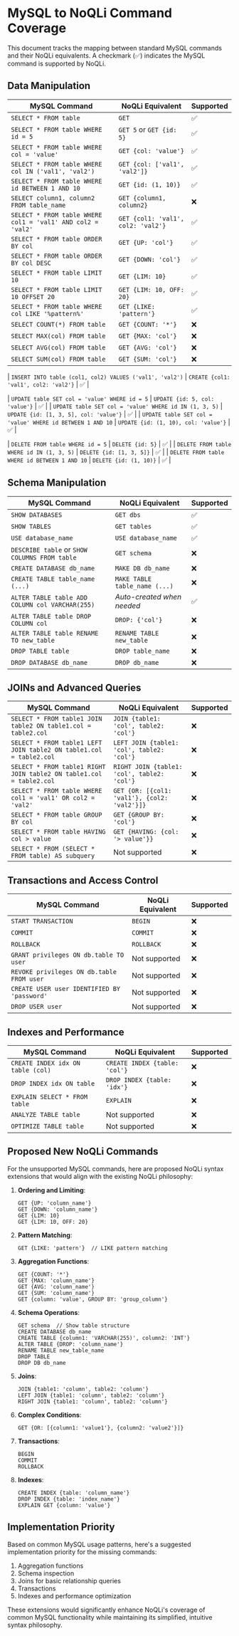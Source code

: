 # MySQL to NoQLi Command Coverage

This document tracks the mapping between standard MySQL commands and their NoQLi equivalents. A checkmark (✅) indicates the MySQL command is supported by NoQLi.

## Data Manipulation

| MySQL Command | NoQLi Equivalent | Supported |
|---------------|------------------|-----------|
| `SELECT * FROM table` | `GET` | ✅ |
| `SELECT * FROM table WHERE id = 5` | `GET 5` or `GET {id: 5}` | ✅ |
| `SELECT * FROM table WHERE col = 'value'` | `GET {col: 'value'}` | ✅ |
| `SELECT * FROM table WHERE col IN ('val1', 'val2')` | `GET {col: ['val1', 'val2']}` | ✅ |
| `SELECT * FROM table WHERE id BETWEEN 1 AND 10` | `GET {id: (1, 10)}` | ✅ |
| `SELECT column1, column2 FROM table_name` | `GET {column1, column2}` | ❌ |
| `SELECT * FROM table WHERE col1 = 'val1' AND col2 = 'val2'` | `GET {col1: 'val1', col2: 'val2'}` | ✅ |
| `SELECT * FROM table ORDER BY col` | `GET {UP: 'col'}` | ✅ |
| `SELECT * FROM table ORDER BY col DESC` | `GET {DOWN: 'col'}` | ✅ |
| `SELECT * FROM table LIMIT 10` | `GET {LIM: 10}` | ✅ |
| `SELECT * FROM table LIMIT 10 OFFSET 20` | `GET {LIM: 10, OFF: 20}` | ✅ |
| `SELECT * FROM table WHERE col LIKE '%pattern%'` | `GET {LIKE: 'pattern'}` | ✅ |
| `SELECT COUNT(*) FROM table` | `GET {COUNT: '*'}` | ❌ |
| `SELECT MAX(col) FROM table` | `GET {MAX: 'col'}` | ❌ |
| `SELECT AVG(col) FROM table` | `GET {AVG: 'col'}` | ❌ |
| `SELECT SUM(col) FROM table` | `GET {SUM: 'col'}` | ❌ |

| `INSERT INTO table (col1, col2) VALUES ('val1', 'val2')` | `CREATE {col1: 'val1', col2: 'val2'}` | ✅ |

| `UPDATE table SET col = 'value' WHERE id = 5` | `UPDATE {id: 5, col: 'value'}` | ✅ |
| `UPDATE table SET col = 'value' WHERE id IN (1, 3, 5)` | `UPDATE {id: [1, 3, 5], col: 'value'}` | ✅ |
| `UPDATE table SET col = 'value' WHERE id BETWEEN 1 AND 10` | `UPDATE {id: (1, 10), col: 'value'}` | ✅ |

| `DELETE FROM table WHERE id = 5` | `DELETE {id: 5}` | ✅ |
| `DELETE FROM table WHERE id IN (1, 3, 5)` | `DELETE {id: [1, 3, 5]}` | ✅ |
| `DELETE FROM table WHERE id BETWEEN 1 AND 10` | `DELETE {id: (1, 10)}` | ✅ |


## Schema Manipulation

| MySQL Command | NoQLi Equivalent | Supported |
|---------------|------------------|-----------|
| `SHOW DATABASES` | `GET dbs` | ✅ |
| `SHOW TABLES` | `GET tables` | ✅ |
| `USE database_name` | `USE database_name` | ✅ |
| `DESCRIBE table` or `SHOW COLUMNS FROM table` | `GET schema` | ❌ |
| `CREATE DATABASE db_name` | `MAKE DB db_name` | ❌ |
| `CREATE TABLE table_name (...)` | `MAKE TABLE table_name (...)` | ❌ |
| `ALTER TABLE table ADD COLUMN col VARCHAR(255)` | *Auto-created when needed* | ✅ |
| `ALTER TABLE table DROP COLUMN col` | `DROP: {'col'}` | ❌ |
| `ALTER TABLE table RENAME TO new_table` | `RENAME TABLE new_table` | ❌ |
| `DROP TABLE table` | `DROP table_name` | ❌ |
| `DROP DATABASE db_name` | `DROP db_name` | ❌ |

## JOINs and Advanced Queries

| MySQL Command | NoQLi Equivalent | Supported |
|---------------|------------------|-----------|
| `SELECT * FROM table1 JOIN table2 ON table1.col = table2.col` | `JOIN {table1: 'col', table2: 'col'}` | ❌ |
| `SELECT * FROM table1 LEFT JOIN table2 ON table1.col = table2.col` | `LEFT JOIN {table1: 'col', table2: 'col'}` | ❌ |
| `SELECT * FROM table1 RIGHT JOIN table2 ON table1.col = table2.col` | `RIGHT JOIN {table1: 'col', table2: 'col'}` | ❌ |
| `SELECT * FROM table WHERE col1 = 'val1' OR col2 = 'val2'` | `GET {OR: [{col1: 'val1'}, {col2: 'val2'}]}` | ❌ |
| `SELECT * FROM table GROUP BY col` | `GET {GROUP BY: 'col'}` | ❌ |
| `SELECT * FROM table HAVING col > value` | `GET {HAVING: {col: '> value'}}` | ❌ |
| `SELECT * FROM (SELECT * FROM table) AS subquery` | Not supported | ❌ |

## Transactions and Access Control

| MySQL Command | NoQLi Equivalent | Supported |
|---------------|------------------|-----------|
| `START TRANSACTION` | `BEGIN` | ❌ |
| `COMMIT` | `COMMIT` | ❌ |
| `ROLLBACK` | `ROLLBACK` | ❌ |
| `GRANT privileges ON db.table TO user` | Not supported | ❌ |
| `REVOKE privileges ON db.table FROM user` | Not supported | ❌ |
| `CREATE USER user IDENTIFIED BY 'password'` | Not supported | ❌ |
| `DROP USER user` | Not supported | ❌ |

## Indexes and Performance

| MySQL Command | NoQLi Equivalent | Supported |
|---------------|------------------|-----------|
| `CREATE INDEX idx ON table (col)` | `CREATE INDEX {table: 'col'}` | ❌ |
| `DROP INDEX idx ON table` | `DROP INDEX {table: 'idx'}` | ❌ |
| `EXPLAIN SELECT * FROM table` | `EXPLAIN` | ❌ |
| `ANALYZE TABLE table` | Not supported | ❌ |
| `OPTIMIZE TABLE table` | Not supported | ❌ |

## Proposed New NoQLi Commands

For the unsupported MySQL commands, here are proposed NoQLi syntax extensions that would align with the existing NoQLi philosophy:

1. **Ordering and Limiting**:
   ```
   GET {UP: 'column_name'} 
   GET {DOWN: 'column_name'}
   GET {LIM: 10}
   GET {LIM: 10, OFF: 20}
   ```

2. **Pattern Matching**:
   ```
   GET {LIKE: 'pattern'}  // LIKE pattern matching
   ```

3. **Aggregation Functions**:
   ```
   GET {COUNT: '*'} 
   GET {MAX: 'column_name'}
   GET {AVG: 'column_name'}
   GET {SUM: 'column_name'}
   GET {column: 'value', GROUP BY: 'group_column'}
   ```

4. **Schema Operations**:
   ```
   GET schema  // Show table structure
   CREATE DATABASE db_name
   CREATE TABLE {column1: 'VARCHAR(255)', column2: 'INT'}
   ALTER TABLE {DROP: 'column_name'}
   RENAME TABLE new_table_name
   DROP TABLE
   DROP DB db_name
   ```

5. **Joins**:
   ```
   JOIN {table1: 'column', table2: 'column'}
   LEFT JOIN {table1: 'column', table2: 'column'}
   RIGHT JOIN {table1: 'column', table2: 'column'}
   ```

6. **Complex Conditions**:
   ```
   GET {OR: [{column1: 'value1'}, {column2: 'value2'}]}
   ```

7. **Transactions**:
   ```
   BEGIN
   COMMIT
   ROLLBACK
   ```

8. **Indexes**:
   ```
   CREATE INDEX {table: 'column_name'}
   DROP INDEX {table: 'index_name'}
   EXPLAIN GET {column: 'value'}
   ```

## Implementation Priority

Based on common MySQL usage patterns, here's a suggested implementation priority for the missing commands:

1. Aggregation functions
2. Schema inspection
3. Joins for basic relationship queries
4. Transactions
5. Indexes and performance optimization

These extensions would significantly enhance NoQLi's coverage of common MySQL functionality while maintaining its simplified, intuitive syntax philosophy.